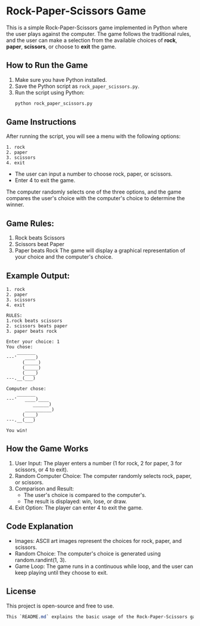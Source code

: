 # Rock-Paper-Scissors Game

This is a simple Rock-Paper-Scissors game implemented in Python where the user plays against the computer. The game follows the traditional rules, and the user can make a selection from the available choices of **rock**, **paper**, **scissors**, or choose to **exit** the game.

## How to Run the Game

1. Make sure you have Python installed.
2. Save the Python script as `rock_paper_scissors.py`.
3. Run the script using Python:
    ```bash
    python rock_paper_scissors.py

## Game Instructions
  After running the script, you will see a menu with the following options:    
  
    1. rock 
    2. paper 
    3. scissors
    4. exit
  * The user can input a number to choose rock, paper, or scissors.
  * Enter 4 to exit the game.

The computer randomly selects one of the three options, and the game compares the user's choice with the computer's choice to determine the winner.

## Game Rules:
  1. Rock beats Scissors
  2. Scissors beat Paper
  3. Paper beats Rock
The game will display a graphical representation of your choice and the computer's choice.

## Example Output:
    1. rock 
    2. paper 
    3. scissors
    4. exit
    
    RULES:
    1.rock beats scissors
    2. scissors beats paper
    3. paper beats rock
    
    Enter your choice: 1
    You chose: 
        _______
    ---'   ____)
          (_____)
          (_____)
          (____)
    ---.__(___)
    
    Computer chose:
        _______
    ---'   ____)____
              ______)
           __________)
          (____)
    ---.__(___)
    
    You win!

## How the Game Works
  1. User Input: The player enters a number (1 for rock, 2 for paper, 3 for scissors, or 4 to exit).
  2. Random Computer Choice: The computer randomly selects rock, paper, or scissors.
  3. Comparison and Result:       
      * The user's choice is compared to the computer's.
      * The result is displayed: win, lose, or draw.
  5. Exit Option: The player can enter 4 to exit the game.

## Code Explanation
  * Images: ASCII art images represent the choices for rock, paper, and scissors.
  * Random Choice: The computer's choice is generated using random.randint(1, 3).
  * Game Loop: The game runs in a continuous while loop, and the user can keep playing until they choose to exit.
  
## License
This project is open-source and free to use.
  ```css
  This `README.md` explains the basic usage of the Rock-Paper-Scissors game, how to run it, what the rules are, and how the game mechanics work.
